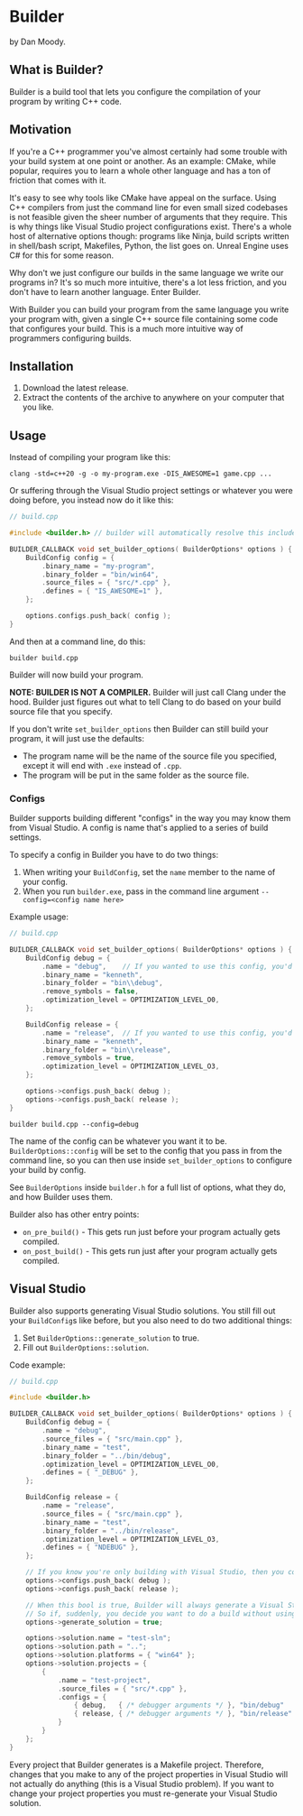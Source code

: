 # Builder

by Dan Moody.

## What is Builder?

Builder is a build tool that lets you configure the compilation of your program by writing C++ code.

## Motivation

If you're a C++ programmer you've almost certainly had some trouble with your build system at one point or another.  As an example: CMake, while popular, requires you to learn a whole other language and has a ton of friction that comes with it.

It's easy to see why tools like CMake have appeal on the surface.  Using C++ compilers from just the command line for even small sized codebases is not feasible given the sheer number of arguments that they require.  This is why things like Visual Studio project configurations exist.  There's a whole host of alternative options though: programs like Ninja, build scripts written in shell/bash script, Makefiles, Python, the list goes on.  Unreal Engine uses C# for this for some reason.

Why don't we just configure our builds in the same language we write our programs in? It's so much more intuitive, there's a lot less friction, and you don't have to learn another language.  Enter Builder.

With Builder you can build your program from the same language you write your program with, given a single C++ source file containing some code that configures your build.  This is a much more intuitive way of programmers configuring builds.

## Installation

1. Download the latest release.
2. Extract the contents of the archive to anywhere on your computer that you like.

## Usage

Instead of compiling your program like this:

```
clang -std=c++20 -g -o my-program.exe -DIS_AWESOME=1 game.cpp ...
```

Or suffering through the Visual Studio project settings or whatever you were doing before, you instead now do it like this:

```cpp
// build.cpp

#include <builder.h> // builder will automatically resolve this include for you

BUILDER_CALLBACK void set_builder_options( BuilderOptions* options ) {
	BuildConfig config = {
		.binary_name = "my-program",
		.binary_folder = "bin/win64",
		.source_files = { "src/*.cpp" },
		.defines = { "IS_AWESOME=1" },
	};

	options.configs.push_back( config );
}
```

And then at a command line, do this:

```
builder build.cpp
```

Builder will now build your program.

**NOTE: BUILDER IS NOT A COMPILER.**  Builder will just call Clang under the hood.  Builder just figures out what to tell Clang to do based on your build source file that you specify.

If you don't write `set_builder_options` then Builder can still build your program, it will just use the defaults:
* The program name will be the name of the source file you specified, except it will end with `.exe` instead of `.cpp`.
* The program will be put in the same folder as the source file.

### Configs

Builder supports building different "configs" in the way you may know them from Visual Studio.  A config is name that's applied to a series of build settings.

To specify a config in Builder you have to do two things:

1. When writing your `BuildConfig`, set the `name` member to the name of your config.
2. When you run `builder.exe`, pass in the command line argument `--config=<config name here>`

Example usage:

```cpp
// build.cpp

BUILDER_CALLBACK void set_builder_options( BuilderOptions* options ) {
	BuildConfig debug = {
		.name = "debug",	// If you wanted to use this config, you'd pass --config=debug in the command line.
		.binary_name = "kenneth",
		.binary_folder = "bin\\debug",
		.remove_symbols = false,
		.optimization_level = OPTIMIZATION_LEVEL_O0,
	};

	BuildConfig release = {
		.name = "release",	// If you wanted to use this config, you'd pass --config=release in the command line.
		.binary_name = "kenneth",
		.binary_folder = "bin\\release",
		.remove_symbols = true,
		.optimization_level = OPTIMIZATION_LEVEL_O3,
	};

	options->configs.push_back( debug );
	options->configs.push_back( release );
}
```

```
builder build.cpp --config=debug
```

The name of the config can be whatever you want it to be.  `BuilderOptions::config` will be set to the config that you pass in from the command line, so you can then use inside `set_builder_options` to configure your build by config.

See `BuilderOptions` inside `builder.h` for a full list of options, what they do, and how Builder uses them.

Builder also has other entry points:
* `on_pre_build()` - This gets run just before your program actually gets compiled.
* `on_post_build()` - This gets run just after your program actually gets compiled.

## Visual Studio

Builder also supports generating Visual Studio solutions.  You still fill out your `BuildConfig`s like before, but you also need to do two additional things:

1. Set `BuilderOptions::generate_solution` to true.
2. Fill out `BuilderOptions::solution`.

Code example:

```cpp
// build.cpp

#include <builder.h>

BUILDER_CALLBACK void set_builder_options( BuilderOptions* options ) {
	BuildConfig debug = {
		.name = "debug",
		.source_files = { "src/main.cpp" },
		.binary_name = "test",
		.binary_folder = "../bin/debug",
		.optimization_level = OPTIMIZATION_LEVEL_O0,
		.defines = { "_DEBUG" },
	};

	BuildConfig release = {
		.name = "release",
		.source_files = { "src/main.cpp" },
		.binary_name = "test",
		.binary_folder = "../bin/release",
		.optimization_level = OPTIMIZATION_LEVEL_O3,
		.defines = { "NDEBUG" },
	};

	// If you know you're only building with Visual Studio, then you could optionally comment out these two lines.
	options->configs.push_back( debug );
	options->configs.push_back( release );

	// When this bool is true, Builder will always generate a Visual Studio solution, and it won't do a build.
	// So if, suddenly, you decide you want to do a build without using Visual Studio, just set this to false and then pass this file to Builder.
	options->generate_solution = true;

	options->solution.name = "test-sln";
	options->solution.path = "..";
	options->solution.platforms = { "win64" };
	options->solution.projects = {
		{
			.name = "test-project",
			.source_files = { "src/*.cpp" },
			.configs = {
				{ debug,   { /* debugger arguments */ }, "bin/debug"   },
				{ release, { /* debugger arguments */ }, "bin/release" },
			}
		}
	};
}
```

Every project that Builder generates is a Makefile project.  Therefore, changes that you make to any of the project properties in Visual Studio will not actually do anything (this is a Visual Studio problem).  If you want to change your project properties you must re-generate your Visual Studio solution.